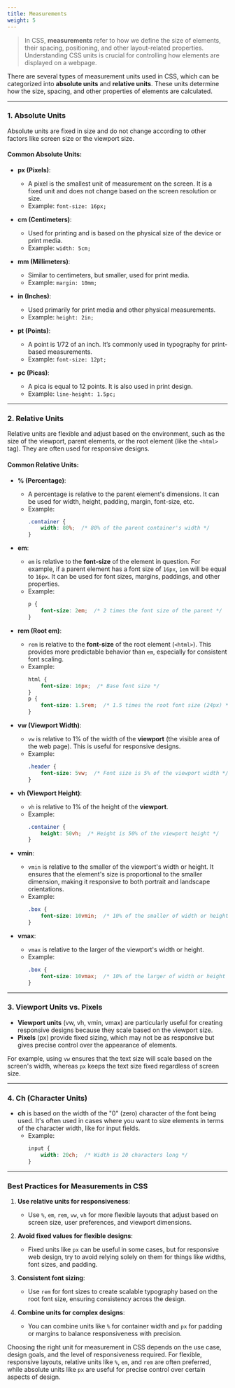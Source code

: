 ```yaml
---
title: Measurements
weight: 5
--- 
```


> In CSS, **measurements** refer to how we define the size of elements, their spacing, positioning, and other layout-related properties. Understanding CSS units is crucial for controlling how elements are displayed on a webpage.

There are several types of measurement units used in CSS, which can be categorized into **absolute units** and **relative units**. These units determine how the size, spacing, and other properties of elements are calculated.

---

### **1. Absolute Units**

Absolute units are fixed in size and do not change according to other factors like screen size or the viewport size.

#### Common Absolute Units:
- **px (Pixels)**:  
  - A pixel is the smallest unit of measurement on the screen. It is a fixed unit and does not change based on the screen resolution or size.
  - Example: `font-size: 16px;`

- **cm (Centimeters)**:  
  - Used for printing and is based on the physical size of the device or print media.
  - Example: `width: 5cm;`

- **mm (Millimeters)**:  
  - Similar to centimeters, but smaller, used for print media.
  - Example: `margin: 10mm;`

- **in (Inches)**:  
  - Used primarily for print media and other physical measurements.
  - Example: `height: 2in;`

- **pt (Points)**:  
  - A point is 1/72 of an inch. It’s commonly used in typography for print-based measurements.
  - Example: `font-size: 12pt;`

- **pc (Picas)**:  
  - A pica is equal to 12 points. It is also used in print design.
  - Example: `line-height: 1.5pc;`

---

### **2. Relative Units**

Relative units are flexible and adjust based on the environment, such as the size of the viewport, parent elements, or the root element (like the `<html>` tag). They are often used for responsive designs.

#### Common Relative Units:
- **% (Percentage)**:  
  - A percentage is relative to the parent element's dimensions. It can be used for width, height, padding, margin, font-size, etc.
  - Example:  
    ```css
    .container {
        width: 80%;  /* 80% of the parent container's width */
    }
    ```

- **em**:  
  - `em` is relative to the **font-size** of the element in question. For example, if a parent element has a font size of `16px`, `1em` will be equal to `16px`. It can be used for font sizes, margins, paddings, and other properties.
  - Example:
    ```css
    p {
        font-size: 2em;  /* 2 times the font size of the parent */
    }
    ```

- **rem (Root em)**:  
  - `rem` is relative to the **font-size** of the root element (`<html>`). This provides more predictable behavior than `em`, especially for consistent font scaling.
  - Example:
    ```css
    html {
        font-size: 16px;  /* Base font size */
    }
    p {
        font-size: 1.5rem;  /* 1.5 times the root font size (24px) */
    }
    ```

- **vw (Viewport Width)**:  
  - `vw` is relative to 1% of the width of the **viewport** (the visible area of the web page). This is useful for responsive designs.
  - Example:
    ```css
    .header {
        font-size: 5vw;  /* Font size is 5% of the viewport width */
    }
    ```

- **vh (Viewport Height)**:  
  - `vh` is relative to 1% of the height of the **viewport**.
  - Example:
    ```css
    .container {
        height: 50vh;  /* Height is 50% of the viewport height */
    }
    ```

- **vmin**:  
  - `vmin` is relative to the smaller of the viewport's width or height. It ensures that the element's size is proportional to the smaller dimension, making it responsive to both portrait and landscape orientations.
  - Example:
    ```css
    .box {
        font-size: 10vmin;  /* 10% of the smaller of width or height */
    }
    ```

- **vmax**:  
  - `vmax` is relative to the larger of the viewport's width or height.
  - Example:
    ```css
    .box {
        font-size: 10vmax;  /* 10% of the larger of width or height */
    }
    ```

---

### **3. Viewport Units vs. Pixels**

- **Viewport units** (vw, vh, vmin, vmax) are particularly useful for creating responsive designs because they scale based on the viewport size.
- **Pixels** (px) provide fixed sizing, which may not be as responsive but gives precise control over the appearance of elements.

For example, using `vw` ensures that the text size will scale based on the screen's width, whereas `px` keeps the text size fixed regardless of screen size.

---

### **4. Ch (Character Units)**

- **ch** is based on the width of the "0" (zero) character of the font being used. It's often used in cases where you want to size elements in terms of the character width, like for input fields.
  - Example:
    ```css
    input {
        width: 20ch;  /* Width is 20 characters long */
    }
    ```

---

### **Best Practices for Measurements in CSS**

1. **Use relative units for responsiveness**:  
   - Use `%`, `em`, `rem`, `vw`, `vh` for more flexible layouts that adjust based on screen size, user preferences, and viewport dimensions.

2. **Avoid fixed values for flexible designs**:  
   - Fixed units like `px` can be useful in some cases, but for responsive web design, try to avoid relying solely on them for things like widths, font sizes, and padding.

3. **Consistent font sizing**:  
   - Use `rem` for font sizes to create scalable typography based on the root font size, ensuring consistency across the design.

4. **Combine units for complex designs**:  
   - You can combine units like `%` for container width and `px` for padding or margins to balance responsiveness with precision.


Choosing the right unit for measurement in CSS depends on the use case, design goals, and the level of responsiveness required. For flexible, responsive layouts, relative units like `%`, `em`, and `rem` are often preferred, while absolute units like `px` are useful for precise control over certain aspects of design.